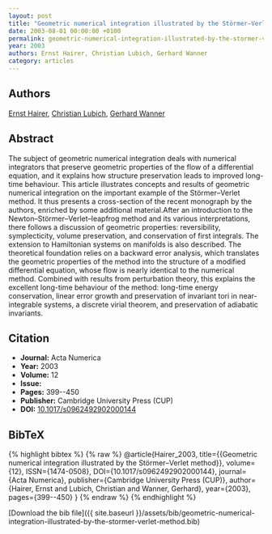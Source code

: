 ```yaml
---
layout: post
title: "Geometric numerical integration illustrated by the Störmer–Verlet method"
date: 2003-08-01 00:00:00 +0100
permalink: geometric-numerical-integration-illustrated-by-the-stormer-verlet-method
year: 2003
authors: Ernst Hairer, Christian Lubich, Gerhard Wanner
category: articles
---
```

 
## Authors
[Ernst Hairer](authors/ernst-hairer), [Christian Lubich](authors/christian-lubich), [Gerhard Wanner](authors/gerhard-wanner)
 
## Abstract
The subject of geometric numerical integration deals with numerical integrators that preserve geometric properties of the flow of a differential equation, and it explains how structure preservation leads to improved long-time behaviour. This article illustrates concepts and results of geometric numerical integration on the important example of the Störmer–Verlet method. It thus presents a cross-section of the recent monograph by the authors, enriched by some additional material.After an introduction to the Newton–Störmer–Verlet–leapfrog method and its various interpretations, there follows a discussion of geometric properties: reversibility, symplecticity, volume preservation, and conservation of first integrals. The extension to Hamiltonian systems on manifolds is also described. The theoretical foundation relies on a backward error analysis, which translates the geometric properties of the method into the structure of a modified differential equation, whose flow is nearly identical to the numerical method. Combined with results from perturbation theory, this explains the excellent long-time behaviour of the method: long-time energy conservation, linear error growth and preservation of invariant tori in near-integrable systems, a discrete virial theorem, and preservation of adiabatic invariants.
 
## Citation
- **Journal:** Acta Numerica
- **Year:** 2003
- **Volume:** 12
- **Issue:** 
- **Pages:** 399--450
- **Publisher:** Cambridge University Press (CUP)
- **DOI:** [10.1017/s0962492902000144](https://doi.org/10.1017/s0962492902000144)
 
## BibTeX
{% highlight bibtex %}
{% raw %}
@article{Hairer_2003,
  title={{Geometric numerical integration illustrated by the Störmer–Verlet method}},
  volume={12},
  ISSN={1474-0508},
  DOI={10.1017/s0962492902000144},
  journal={Acta Numerica},
  publisher={Cambridge University Press (CUP)},
  author={Hairer, Ernst and Lubich, Christian and Wanner, Gerhard},
  year={2003},
  pages={399--450}
}
{% endraw %}
{% endhighlight %}
 
[Download the bib file]({{ site.baseurl }}/assets/bib/geometric-numerical-integration-illustrated-by-the-stormer-verlet-method.bib)
 
